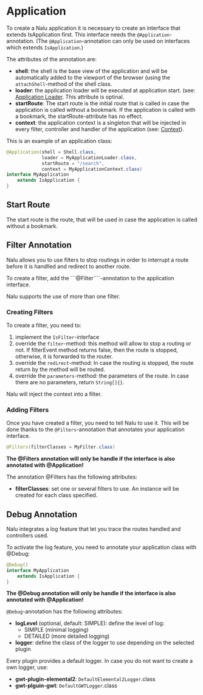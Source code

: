  # Application
To create a Nalu application it is necessary to create an interface that extends IsApplication first. This interface needs the ```@Application```-annotation. (The ```@Application```-annotation can only be used on interfaces which extends ```IsApplication```.)

The attributes of the annotation are:

* **shell**: the shell is the base view of the application and will be automatically added to the viewport of the browser (using the ```attachShell```-method of the shell class.
* **loader**: the application loader will be executed at application start. (see: [Application Loader](https://github.com/nalukit/nalu-parent/wiki/03.-Application-Loader). This attribute is optinal.
* **startRoute**: The start route is the initial route that is called in case the application is called without a bookmark. If the application is called with a bookmark, the startRoute-attribute has no effect.
* **context**: the application context is a singleton that will be injected in every filter, controller and handler of the application (see: [Context](https://github.com/nalukit/nalu-parent/wiki/03.-Application-Context)).

This is an example of an application class:

```Java
@Application(shell = Shell.class,
             loader = MyApplicationLoader.class,
             startRoute = "/search",
             context = MyApplicationContext.class)
interface MyApplication
    extends IsApplication {
}
```


## Start Route
The start route is the route, that will be used in case the application is called without a bookmark.


## Filter Annotation
Nalu allows you to use filters to stop routings in order to interrupt a route before it is handlled and redirect to another route.

To create a filter, add the ```@Filter````-annotation to the application interface.

Nalu supports the use of more than one filter.

### Creating Filters
To create a filter, you need to:

1. implement the ```IsFilter```-interface
2. override the ```filter```-method: this method will allow to stop a routing or not. If filterEvent method returns false, then the route is stopped, otherwise, it is forwarded to the router.
3. override the ```redirect```-method: In case the routing is stopped, the route return by the method will be routed.
4. override the ```parameters```-method: the parameters of the route. In case there are no parameters, return ```String[]{}```.

Nalu will inject the context into a filter.

### Adding Filters
Once you have created a filter, you need to tell Nalu to use it. This will be done thanks to the ```@Filters```-annotation that annotates your application interface.

```Java
@Filters(filterClasses = MyFilter.class)
```

**The @Filters annotation will only be handle if the interface is also annotated with @Application!**

The annotation @Filters has the following attributes:

* **filterClasses**: set one or several filters to use. An instance will be created for each class specified.


## Debug Annotation
Nalu integrates a log feature that let you trace the routes handled and controllers used.

To activate the log feature, you need to annotate your application class with @Debug:
```Java
@Debug()
interface MyApplication
    extends IsApplication {
}
```

**The @Debug annotation will only be handle if the interface is also annotated with @Application!**

```@Debug```-annotation has the following attributes:

* **logLevel** (optional, default: SIMPLE): define the level of log:
    * SIMPLE (minimal logging)
    * DETAILED (more detailed logging)
* **logger**: define the class of the logger to use depending on the selected plugin

Every plugin provides a default logger. In case you do not want to create a own logger, use:

* **gwt-plugin-elemental2**: ```DefaultElemental2Logger```.class
* **gwt-plguin-gwt**: ```DefaultGWTLogger```.class

